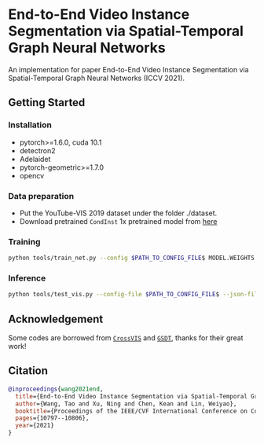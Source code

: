 # End-to-End Video Instance Segmentation via Spatial-Temporal Graph Neural Networks
An implementation for paper End-to-End Video Instance Segmentation via Spatial-Temporal Graph Neural Networks (ICCV 2021).
## Getting Started

### Installation

* pytorch>=1.6.0, cuda 10.1
* detectron2
* Adelaidet
* pytorch-geometric>=1.7.0
* opencv

### Data preparation

* Put the YouTube-VIS 2019 dataset under the folder ./dataset.
* Download pretrained ```CondInst``` 1x pretrained model from [here](https://github.com/aim-uofa/AdelaiDet/blob/master/configs/CondInst/README.md)

### Training
```bash
python tools/train_net.py --config $PATH_TO_CONFIG_FILE$ MODEL.WEIGHTS $PATH_TO_CondInst_MS_R_50_1x$
```
### Inference
```bash
python tools/test_vis.py --config-file $PATH_TO_CONFIG_FILE$ --json-file $PATH_TO_VAL_JSON_FILE$ --opts MODEL.WEIGHTS $PATH_TO_CHECKPOINT$
```

## Acknowledgement

Some codes are borrowed from [```CrossVIS```](https://github.com/hustvl/CrossVIS) and [```GSDT```](https://github.com/yongxinw/GSDT), thanks for their great work!

## Citation

```BibTeX
@inproceedings{wang2021end,
  title={End-to-End Video Instance Segmentation via Spatial-Temporal Graph Neural Networks},
  author={Wang, Tao and Xu, Ning and Chen, Kean and Lin, Weiyao},
  booktitle={Proceedings of the IEEE/CVF International Conference on Computer Vision},
  pages={10797--10806},
  year={2021}
}
```


